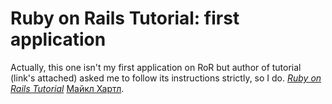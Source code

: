 # Ruby on Rails Tutorial: first application

Actually, this one isn't my first application on RoR but author of tutorial (link's attached) asked me to follow its instructions strictly, so I do.
[*Ruby on Rails Tutorial*](http://railstutorial.org/)
 [Майкл Хартл](http://michaelhartl.com/).